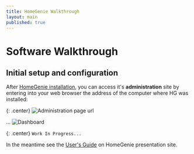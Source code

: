 ```yaml
---
title: HomeGenie Walkthrough
layout: main
published: true
---
```

# Software Walkthrough

## Initial setup and configuration

After [HomeGenie installation](install.html), you can access it's **administration** site by entering  into your web browser the address of the computer where HG was installed:

{: .center}
![Administration page url]({{site.baseurl}}/images/docs/admin_page_url.png)

...
![Dashboard]({{site.baseurl}}/images/docs/dashboard_page_01.png)

{: .center}
``` Work In Progress... ```


In the meantime see the [User's Guide](http://www.homegenie.it/docs/index.php) on HomeGenie presentation site.
